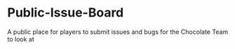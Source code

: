 # Public-Issue-Board
A public place for players to submit issues and bugs for the Chocolate Team to look at
